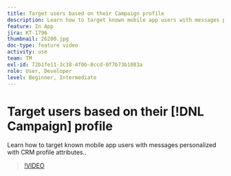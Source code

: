 ```yaml
---
title: Target users based on their Campaign profile
description: Learn how to target known mobile app users with messages personalized with CRM profile attributes.
feature: In App
jira: KT-1796
thumbnail: 26200.jpg
doc-type: feature video
activity: use
team: TM
exl-id: 72b1fe11-3c38-4f0b-8ccd-0f7b73b1083a
role: User, Developer
level: Beginner, Intermediate
---
```

# Target users based on their [!DNL Campaign] profile 

Learn how to target known mobile app users with messages personalized with CRM profile attributes..

>[!VIDEO](https://video.tv.adobe.com/v/26200?quality=12&learn=on)
